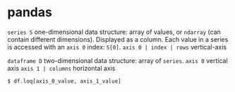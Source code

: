 # pandas

`series S` one-dimensional data structure: array of values, or `ndarray` (can contain different dimensions). Displayed as a column.
Each value in a series is accessed with an `axis 0` index: `S[0]`.
`axis 0 | index | rows` vertical-axis

`dataframe D` two-dimensional data structure: array of `series`.
`axis 0` vertical axis
`axis 1 | columns` horizontal axis

    $ df.loq[axis_0_value, axis_1_value]


